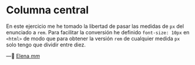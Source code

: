 # 

# Columna central

En este ejercicio me he tomado la libertad de pasar las medidas de `px` del enunciado a `rem`. Para facilitar la conversión he definido  `font-size: 10px` en `<html>` de modo que para obtener la versión `rem` de cualquier medida `px` solo tengo que dividir entre diez. 

—🦊 [Elena *mm*](https://github.com/elemarmar) 